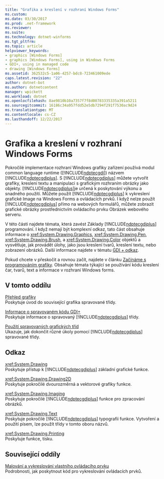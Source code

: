 ```yaml
---
title: "Grafika a kreslení v rozhraní Windows Forms"
ms.custom: 
ms.date: 03/30/2017
ms.prod: .net-framework
ms.reviewer: 
ms.suite: 
ms.technology: dotnet-winforms
ms.tgt_pltfrm: 
ms.topic: article
helpviewer_keywords:
- graphics [Windows Forms]
- graphics [Windows Forms], using in Windows Forms
- GDI+, using in managed code
- drawing [Windows Forms]
ms.assetid: 362532c5-1a06-4257-bdc8-723461009ede
caps.latest.revision: "22"
author: dotnet-bot
ms.author: dotnetcontent
manager: wpickett
ms.workload: dotnet
ms.openlocfilehash: 8ae9810b10a7357f7f8d00783335335a391a5211
ms.sourcegitcommit: 16186c34a957fdd52e5db7294f291f7530ac9d24
ms.translationtype: MT
ms.contentlocale: cs-CZ
ms.lasthandoff: 12/22/2017
---
```

# <a name="graphics-and-drawing-in-windows-forms"></a>Grafika a kreslení v rozhraní Windows Forms
Pokročilé implementace rozhraní Windows grafiky zařízení používá modul common language runtime ([!INCLUDE[ndptecgdi](../../../../includes/ndptecgdi-md.md)]) názvem [!INCLUDE[ndptecgdiplus](../../../../includes/ndptecgdiplus-md.md)]. S [!INCLUDE[ndptecgdiplus](../../../../includes/ndptecgdiplus-md.md)] můžete vytvořit grafiky, kreslení textu a manipulaci s grafickým rozhraním obrázky jako objekty. [!INCLUDE[ndptecgdiplus](../../../../includes/ndptecgdiplus-md.md)]je určená k poskytování výkonu a snadného použití. Můžete použít [!INCLUDE[ndptecgdiplus](../../../../includes/ndptecgdiplus-md.md)] k vykreslení grafické Image na Windows Forms a ovládacích prvků. I když nelze použít [!INCLUDE[ndptecgdiplus](../../../../includes/ndptecgdiplus-md.md)] přímo na webových formulářů, můžete zobrazit grafické obrázky prostřednictvím ovládacího prvku Obrázek webového serveru.  
  
 V této části najdete témata, která zavést Základy [!INCLUDE[ndptecgdiplus](../../../../includes/ndptecgdiplus-md.md)] programování. I když nemají být komplexní odkaz, tato část obsahuje informace o <xref:System.Drawing.Graphics>, <xref:System.Drawing.Pen>, <xref:System.Drawing.Brush>, a <xref:System.Drawing.Color> objektů a vysvětluje, jak provádět úlohy, jako jsou kreslení tvarů, kreslení textu, nebo zobrazení obrázků. Další informace najdete v tématu [GDI + odkaz](https://msdn.microsoft.com/library/vs/alm/ms533799.aspx).  
  
 Pokud chcete v přeskočit a rovnou začít, najdete v článku [Začínáme s programováním grafiky](../../../../docs/framework/winforms/advanced/getting-started-with-graphics-programming.md). Obsahuje témata týkající se používání kódu kreslení čar, tvarů, text a informace v rozhraní Windows forms.  
  
## <a name="in-this-section"></a>V tomto oddílu  
 [Přehled grafiky](../../../../docs/framework/winforms/advanced/graphics-overview-windows-forms.md)  
 Poskytuje úvod do související grafika spravované třídy.  
  
 [Informace o spravovaném kódu GDI+](../../../../docs/framework/winforms/advanced/about-gdi-managed-code.md)  
 Poskytuje informace o spravovaný [!INCLUDE[ndptecgdiplus](../../../../includes/ndptecgdiplus-md.md)] třídy.  
  
 [Použití spravovaných grafických tříd](../../../../docs/framework/winforms/advanced/using-managed-graphics-classes.md)  
 Ukazuje, jak dokončit různé úkoly pomocí [!INCLUDE[ndptecgdiplus](../../../../includes/ndptecgdiplus-md.md)] spravované třídy.  
  
## <a name="reference"></a>Odkaz  
 <xref:System.Drawing>  
 Poskytuje přístup k [!INCLUDE[ndptecgdiplus](../../../../includes/ndptecgdiplus-md.md)] základní grafické funkce.  
  
 <xref:System.Drawing.Drawing2D>  
 Poskytuje pokročilé dvourozměrná a vektorové grafiky funkce.  
  
 <xref:System.Drawing.Imaging>  
 Poskytuje pokročilé [!INCLUDE[ndptecgdiplus](../../../../includes/ndptecgdiplus-md.md)] funkce pro zpracování obrázků.  
  
 <xref:System.Drawing.Text>  
 Poskytuje pokročilé [!INCLUDE[ndptecgdiplus](../../../../includes/ndptecgdiplus-md.md)] typografii funkce. Vytvoření a použití písem, lze použít třídy v tomto oboru názvů.  
  
 <xref:System.Drawing.Printing>  
 Poskytuje funkce, tisku.  
  
## <a name="related-sections"></a>Související oddíly  
 [Malování a vykreslování vlastního ovládacího prvku](../../../../docs/framework/winforms/controls/custom-control-painting-and-rendering.md)  
 Podrobnosti, jak poskytnout kód pro vykreslování ovládacích prvků.
